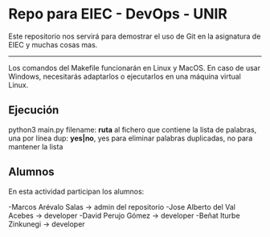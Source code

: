 # Repo para EIEC - DevOps - UNIR

Este repositorio nos servirá para demostrar el uso de Git en la asignatura de EIEC y muchas cosas mas.

---

Los comandos del Makefile funcionarán en Linux y MacOS. En caso de usar Windows, necesitarás adaptarlos o ejecutarlos en una máquina virtual Linux.

## Ejecución

python3 main.py <filename> <dup>
  filename: **ruta** al fichero que contiene la lista de palabras, una por línea
  dup: **yes|no**, yes para eliminar palabras duplicadas, no para mantener la lista


## Alumnos

En esta actividad participan los alumnos:

-Marcos Arévalo Salas -> admin del repositorio
-Jose Alberto del Val Acebes -> developer
-David Perujo Gómez -> developer
-Beñat Iturbe Zinkunegi -> developer
